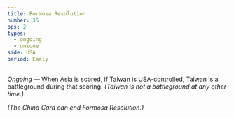 ```yaml
---
title: Formosa Resolution
number: 35
ops: 2
types:
  - ongoing
  - unique
side: USA
period: Early
---
```

*Ongoing* — When Asia is scored, if Taiwan is USA-controlled, Taiwan is a battleground during that scoring. *(Taiwan is not a battleground at any other time.)*

*(The China Card can end Formosa Resolution.)*
